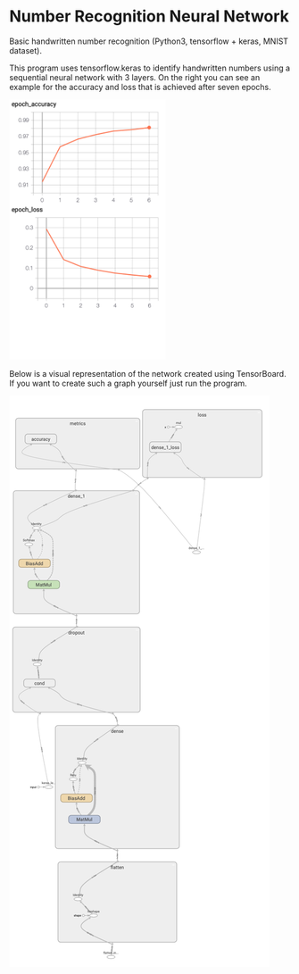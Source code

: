 # Number Recognition Neural Network

<p>Basic handwritten number recognition (Python3, tensorflow + keras, MNIST dataset).</p>

<p>This program uses tensorflow.keras to identify handwritten numbers using a sequential neural network with 3 layers. On the right you can see an example for the accuracy and loss that is achieved after seven epochs.

<img src="./img/acc_and_loss.png" alt="Accuracy and loss"
	title="Model accuracy and loss" width="280" height="466" />
	
Below is a visual representation of the network created using TensorBoard. If you want to create such a graph yourself just run the program.</p>

![Visual Representation](./img/model.png)